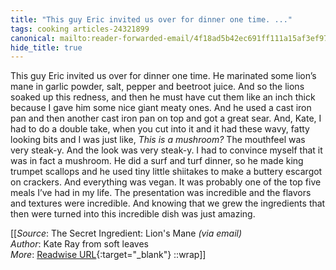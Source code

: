 ```yaml
---
title: "This guy Eric invited us over for dinner one time. ..."
tags: cooking articles-24321899
canonical: mailto:reader-forwarded-email/4f18ad5b42ec691ff111a15af3ef97ea
hide_title: true
---
```


This guy Eric invited us over for dinner one time. He marinated some lion’s mane in garlic powder, salt, pepper and beetroot juice. And so the lions soaked up this redness, and then he must have cut them like an inch thick because I gave him some nice giant meaty ones. And he used a cast iron pan and then another cast iron pan on top and got a great sear. And, Kate, I had to do a double take, when you cut into it and it had these wavy, fatty looking bits and I was just like, *This is a mushroom?* The mouthfeel was very steak-y. And the look was very steak-y. I had to convince myself that it was in fact a mushroom. He did a surf and turf dinner, so he made king trumpet scallops and he used tiny little shiitakes to make a buttery escargot on crackers. And everything was vegan. It was probably one of the top five meals I’ve had in my life. The presentation was incredible and the flavors and textures were incredible. And knowing that we grew the ingredients that then were turned into this incredible dish was just amazing.


[[_Source_: The Secret Ingredient: Lion's Mane _(via email)_<br>
_Author_: Kate Ray from soft leaves<br>
_More_: [Readwise URL](https://readwise.io/open/475167248){:target="_blank"}
::wrap]]